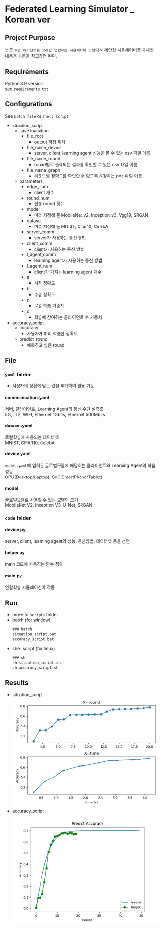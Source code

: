 # Federated Learning Simulator _ Korean ver
## Project Purpose 

논문 `학습 에이전트를 고려한 연합학습 시뮬레이터 고안`에서 제안한 시뮬레이터로 자세한 내용은 논문을 참고하면 된다.

## Requirements
Python 3.9 version  
see `requirements.txt`

## Configurations

See `batch file` or `shell script`
- situation_script
  - save loacation
    - file_root
      - output 저장 위치
    - file_name_device
      - server, client, learning agent 성능을 볼 수 있는 csv 파일 이름
    - file_name_round
      - round별로 출력되는 결과를 확인할 수 있는 csv 파일 이름
    - file_name_graph
      -  라운드별 정확도를 확인할 수 있도록 저장하는 png 파일 이름 
  - parameters
    - edge_num
      - client 개수
    - round_num
      - 진행 round 횟수
    - model
      - 미리 지정해 둔 MobileNet_v2, Inception_v3, Vgg19, SRGAN
    - dataset
      - 미리 지정해 둔 MNIST, Cifar10, CelebA
    - server_comm
      - server가 사용하는 통신 방법
    - client_comm
      - client가 사용하는 통신 방법
    - l_agent_comm
      - learning agent가 사용하는 통신 방법
    - l_agent_num
      - client가 가지는 learning agent 개수
    - a
      - 시작 정확도
    - b
      - 수렴 정확도
    - p
      - 로컬 학습 가중치
    - q
      - 학습에 참여하는 클라이언트 수 가중치
- accuracy_script
  - accuracy
    - 사용자가 미리 학습한 정확도
  - predict_round
    - 예측하고 싶은 round

## File
### `yaml` folder
- 사용자의 상황에 맞는 값을 추가하여 활용 가능
#### communication.yaml
서버, 클라이언트, Learning Agent의 통신 수단 실측값  
5G, LTE, WIFI, Ethernet 1Gbps, Ethernet 500Mbps
#### dataset.yaml
로컬학습에 사용되는 데이터셋  
MNIST, CIFAR10, CelebA
#### device.yaml
`model.yaml`에 입력된 글로벌모델에 해당하는 클라이언트와 Learning Agent의 학습 성능  
GPU(Desktop/Laptop), SoC(SmartPhone/Tablet)
#### model
글로벌모델로 사용할 수 있는 모델의 크기  
MobileNet V2, Inception V3, U-Net, SRGAN
### `code` folder
#### device.py
server, client, learning agent의 성능, 통신방법, 데이터셋 등을 선언
#### helper.py
main 코드에 사용하는 함수 정의
#### main.py
연합학습 시뮬레이션이 작동

## Run
- move to `scripts` folder
- batch (for window)
    ``` 
    ### batch
    situation_script.bat
    accuracy_script.bat
    ```
- shell script (for linux)
    ```
    ### sh
    sh situation_script.sh
    sh accuracy_script.sh
    ```

## Results
- situation_script  
![simulation](./asset/FL_accuracy_Graph.png)
- accuracy_script  
![simulation](./asset/Predict_accuracy.png)
